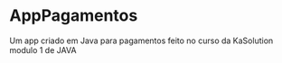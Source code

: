 # AppPagamentos
Um app criado em Java para pagamentos feito no curso da KaSolution modulo 1 de JAVA

